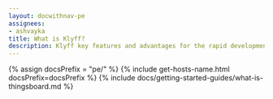 ```yaml
---
layout: docwithnav-pe
assignees:
- ashvayka
title: What is Klyff?
description: Klyff key features and advantages for the rapid development of IoT projects and applications.
---
```


{% assign docsPrefix = "pe/" %}
{% include get-hosts-name.html docsPrefix=docsPrefix %}
{% include docs/getting-started-guides/what-is-thingsboard.md %}
